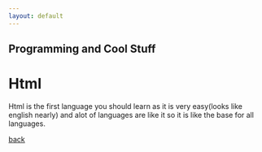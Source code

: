 ```yaml
---
layout: default
---
```


## Programming and Cool Stuff

# [](#header-1)Html
[](#header-3)Html is the first language you should learn as it is very easy(looks like english nearly) and alot of languages are like it so it is like the base for all languages.

[back](./)
